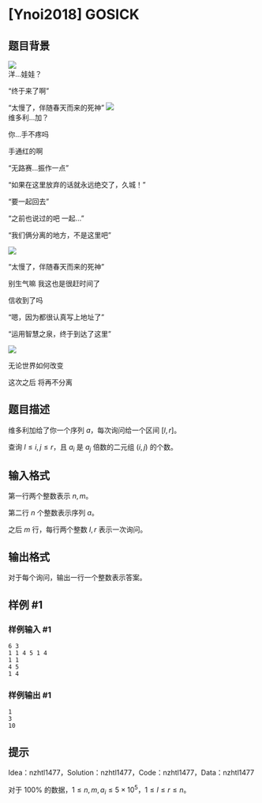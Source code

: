 # [Ynoi2018] GOSICK

## 题目背景

  ![](https://cdn.luogu.com.cn/upload/pic/58864.png)  
洋...娃娃？

“终于来了啊”

“太慢了，伴随春天而来的死神”
   ![](https://cdn.luogu.com.cn/upload/pic/58865.png)  
维多利...加？

你...手不疼吗

手通红的啊

“无路赛...振作一点”

“如果在这里放弃的话就永远绝交了，久城！”

“要一起回去”

“之前也说过的吧 一起...”

“我们俩分离的地方，不是这里吧”

   ![](https://cdn.luogu.com.cn/upload/pic/58866.png)  

“太慢了，伴随春天而来的死神”

别生气嘛 我这也是很赶时间了

信收到了吗

“嗯，因为都很认真写上地址了”

“运用智慧之泉，终于到达了这里”

   ![](https://cdn.luogu.com.cn/upload/pic/58867.png)  

无论世界如何改变

这次之后 将再不分离




## 题目描述

维多利加给了你一个序列 $a$，每次询问给一个区间 $[l,r]$。

查询 $l \leq i,j\leq r$，且 $a_i$ 是 $a_j$ 倍数的二元组 $(i,j)$ 的个数。




## 输入格式

第一行两个整数表示 $n,m$。

第二行 $n$ 个整数表示序列 $a$。

之后 $m$ 行，每行两个整数 $l,r$ 表示一次询问。


## 输出格式

对于每个询问，输出一行一个整数表示答案。

## 样例 #1

### 样例输入 #1
```
6 3
1 1 4 5 1 4
1 1
4 5
1 4
```

### 样例输出 #1

```
1
3
10
```

## 提示

Idea：nzhtl1477，Solution：nzhtl1477，Code：nzhtl1477，Data：nzhtl1477

对于 $100\%$ 的数据，$1\leq n,m,a_i\leq 5\times 10^5$，$1\leq l\leq r\leq n$。
